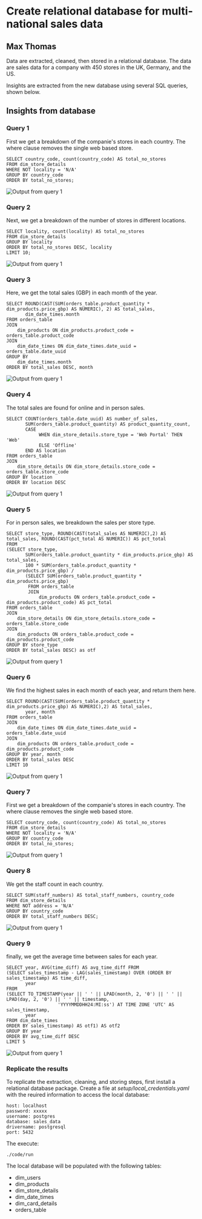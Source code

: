 # Create relational database for multi-national sales data
## Max Thomas
Data are extracted, cleaned, then stored in a relational database. The data are sales data for a company with 450 stores in the UK, Germany, and the US. 

Insights are extracted from the new database using several SQL queries, shown below.

## Insights from database

### Query 1
First we get a breakdown of the companie's stores in each country. The where clause removes the single web based store.
```
SELECT country_code, count(country_code) AS total_no_stores
FROM dim_store_details
WHERE NOT locality = 'N/A'
GROUP BY country_code
ORDER BY total_no_stores;
```
![Output from query 1](./results/query1.png)

### Query 2
Next, we get a breakdown of the number of stores in different locations.
```
SELECT locality, count(locality) AS total_no_stores
FROM dim_store_details
GROUP BY locality
ORDER BY total_no_stores DESC, locality
LIMIT 10;
```
![Output from query 1](./results/query2.png)

### Query 3
Here, we get the total sales (GBP) in each month of the year.
```
SELECT ROUND(CAST(SUM(orders_table.product_quantity * dim_products.price_gbp) AS NUMERIC), 2) AS total_sales,
	   dim_date_times.month
FROM orders_table
JOIN 
	dim_products ON dim_products.product_code = orders_table.product_code
JOIN 
	dim_date_times ON dim_date_times.date_uuid = orders_table.date_uuid
GROUP BY
	dim_date_times.month
ORDER BY total_sales DESC, month
```
![Output from query 1](./results/query3.png)

### Query 4
The total sales are found for online and in person sales.
```
SELECT COUNT(orders_table.date_uuid) AS number_of_sales,
	   SUM(orders_table.product_quantity) AS product_quantity_count,
	   CASE 
	        WHEN dim_store_details.store_type = 'Web Portal' THEN 'Web'
		    ELSE 'Offline' 
	   END AS location
FROM orders_table
JOIN
	dim_store_details ON dim_store_details.store_code = orders_table.store_code
GROUP BY location
ORDER BY location DESC

```
![Output from query 1](./results/query4.png)

### Query 5
For in person sales, we breakdown the sales per store type.
```
SELECT store_type, ROUND(CAST(total_sales AS NUMERIC),2) AS total_sales, ROUND(CAST(pct_total AS NUMERIC)) AS pct_total
FROM
(SELECT store_type,
	   SUM(orders_table.product_quantity * dim_products.price_gbp) AS total_sales,
	   100 * SUM(orders_table.product_quantity * dim_products.price_gbp) / 
	   (SELECT SUM(orders_table.product_quantity * dim_products.price_gbp)
		FROM orders_table
		JOIN
			dim_products ON orders_table.product_code = dim_products.product_code) AS pct_total
FROM orders_table
JOIN
	dim_store_details ON dim_store_details.store_code = orders_table.store_code	  
JOIN 
	dim_products ON orders_table.product_code = dim_products.product_code
GROUP BY store_type
ORDER BY total_sales DESC) as otf
```
![Output from query 1](./results/query5.png)

### Query 6
We find the highest sales in each month of each year, and return them here.
```
SELECT ROUND(CAST(SUM(orders_table.product_quantity * dim_products.price_gbp) AS NUMERIC),2) AS total_sales,
	   year, month
FROM orders_table
JOIN
	dim_date_times ON dim_date_times.date_uuid = orders_table.date_uuid	  
JOIN 
	dim_products ON orders_table.product_code = dim_products.product_code
GROUP BY year, month
ORDER BY total_sales DESC
LIMIT 10
```
![Output from query 1](./results/query6.png)

### Query 7
First we get a breakdown of the companie's stores in each country. The where clause removes the single web based store.
```
SELECT country_code, count(country_code) AS total_no_stores
FROM dim_store_details
WHERE NOT locality = 'N/A'
GROUP BY country_code
ORDER BY total_no_stores;
```
![Output from query 1](./results/query7.png)

### Query 8
We get the staff count in each country.
```
SELECT SUM(staff_numbers) AS total_staff_numbers, country_code
FROM dim_store_details
WHERE NOT address = 'N/A'
GROUP BY country_code
ORDER BY total_staff_numbers DESC;
```
![Output from query 1](./results/query8.png)

### Query 9
finally, we get the average time between sales for each year.
```
SELECT year, AVG(time_diff) AS avg_time_diff FROM
(SELECT sales_timestamp - LAG(sales_timestamp) OVER (ORDER BY sales_timestamp) AS time_diff,
	   year
FROM
(SELECT TO_TIMESTAMP(year || ' ' || LPAD(month, 2, '0') || ' ' || LPAD(day, 2, '0') || ' ' || timestamp, 
				   'YYYYMMDDHH24:MI:ss') AT TIME ZONE 'UTC' AS sales_timestamp,
	   year
FROM dim_date_times
ORDER BY sales_timestamp) AS otf1) AS otf2
GROUP BY year
ORDER BY avg_time_diff DESC
LIMIT 5

```
![Output from query 1](./results/query9.png)


### Replicate the results
To replicate the extraction, cleaning, and storing steps, first install a relational database package. Create a file at *setup/local_credentials.yaml* with the reuired information to access the local database:
```
host: localhost
password: xxxxx
username: postgres
database: sales_data
drivername: postgresql
port: 5432
```
The execute:
```
./code/run
```
The local database will be populated with the following tables:
- dim_users
- dim_products
- dim_store_details
- dim_date_times
- dim_card_details
- orders_table